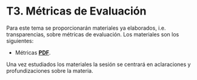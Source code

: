 
T3. Métricas de Evaluación
====================================

Para este tema se proporcionarán materiales ya elaborados, i.e. transparencias, sobre métricas de evaluación.
Los materiales son los siguientes:

- Métricas [**PDF**](https://drive.google.com/file/d/1MumdvRAz4kF4TnBsiCiSmdJ8A5bOKbSa/view?usp=sharing).

Una vez estudiados los materiales la sesión se centrará en aclaraciones y profundizaciones sobre la materia.
